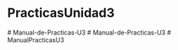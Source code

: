 # PracticasUnidad3
#   M a n u a l - d e - P r a c t i c a s - U 3  
 #   M a n u a l - d e - P r a c t i c a s - U 3  
 # ManualPracticasU3
